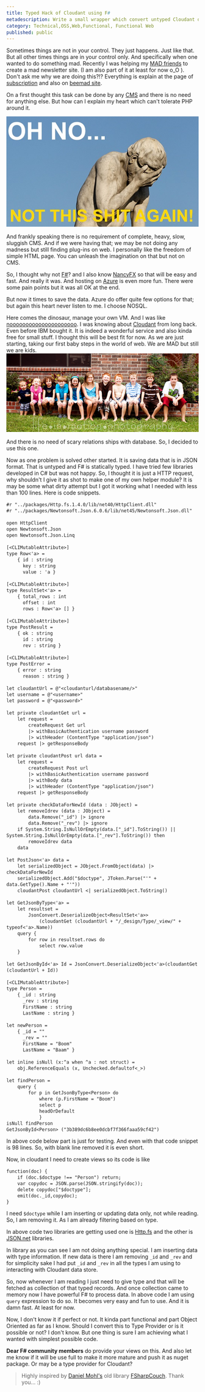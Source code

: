 ```yaml
---
title: Typed Hack of Cloudant using F#
metadescription: Write a small wrapper which convert untyped Cloudant data to typed F# data 
category: Technical,OSS,Web,Functional, Functional Web 
published: public
---
```


Sometimes things are not in your control. They just happens. Just like that. But all other times things are in your control only. And specifically when one wanted to do something mad. Recently I was helping my [MAD friends](http://4-to-6.com/#team) to create a mad newsletter site. (I am also part of it at least for now o_O ). Don't ask me why we are doing this?!? Everything is explain at the page of [subscription](https://tinyletter.com/beemad) and also on [beemad site](http://4-to-6.com/).

<!--excerpt-->

On a first thought this task can be done by any [CMS](http://en.wikipedia.org/wiki/Content_management_system) and there is no need for anything else. But how can I explain my heart which can't tolerate PHP around it.

![](/images/nonotthisagain.jpg)

And frankly speaking there is no requirement of complete, heavy, slow, sluggish CMS. And if we were having that; we may be not doing any madness but still finding plug-ins on web. I personally like the freedom of simple HTML page. You can unleash the imagination on that but not on CMS. 

So, I thought why not [F#](http://fsharp.org)? and I also know [NancyFX](http://nancyfx.org/) so that will be easy and fast. And really it was. And hosting on [Azure](http://azure.microsoft.com/en-us/) is even more fun. There were some pain points but it was all OK at the end. 

But now it times to save the data. Azure do offer quite few options for that; but again this heart never listen to me. I choose NOSQL. 

Here comes the dinosaur, manage your own VM. And I was like [nooooooooooooooooooooo](http://www.nooooooooooooooo.com/). I was knowing about [Cloudant](http://cloudant.com) from long back. Even before IBM bought it. It is indeed a wonderful service and also kinda free for small stuff. I thought this will be best fit for now. As we are just starting, taking our first baby steps in the world of web. We are MAD but still we are kids. 
![](/images/Babies.jpg)

And there is no need of scary relations ships with database. So, I decided to use this one. 

Now as one problem is solved other started. It is saving data that is in JSON format. That is untyped and F# is statically typed. I have tried few libraries developed in C# but was not happy. So, I thought it is just a HTTP request, why shouldn't I give it as shot to make one of my own helper module? It is may be some what dirty attempt but I got it working what I needed with less than 100 lines. Here is code snippets.


	#r "../packages/Http.fs.1.4.0/lib/net40/HttpClient.dll"
	#r "../packages/Newtonsoft.Json.6.0.6/lib/net45/Newtonsoft.Json.dll"
	
	open HttpClient
	open Newtonsoft.Json
	open Newtonsoft.Json.Linq
	
	[<CLIMutableAttribute>]
	type Row<'a> = 
	    { id : string
	      key : string
	      value : 'a }
	
	[<CLIMutableAttribute>]
	type ResultSet<'a> = 
	    { total_rows : int
	      offset : int
	      rows : Row<'a> [] }
	
	[<CLIMutableAttribute>]
	type PostResult = 
	    { ok : string
	      id : string
	      rev : string }
	
	[<CLIMutableAttribute>]
	type PostError = 
	    { error : string
	      reason : string }
	
	let cloudantUrl = @"<cloudanturl/databasename/>"
	let username = @"<username>"
	let password = @"<password>"
	
	let private cloudantGet url = 
	    let request = 
	        createRequest Get url
	        |> withBasicAuthentication username password
	        |> withHeader (ContentType "application/json")
	    request |> getResponseBody
	
	let private cloudantPost url data = 
	    let request = 
	        createRequest Post url
	        |> withBasicAuthentication username password
	        |> withBody data
	        |> withHeader (ContentType "application/json")
	    request |> getResponseBody
	
	let private checkDataForNewId (data : JObject) = 
	    let removeIdrev (data : JObject) = 
	        data.Remove("_id") |> ignore
	        data.Remove("_rev") |> ignore
	    if System.String.IsNullOrEmpty(data.["_id"].ToString()) || System.String.IsNullOrEmpty(data.["_rev"].ToString()) then 
	        removeIdrev data
	    data
	
	let PostJson<'a> data = 
	    let serializedObject = JObject.FromObject(data) |> checkDataForNewId
	    serializedObject.Add("$doctype", JToken.Parse("'" + data.GetType().Name + "'"))
	    cloudantPost cloudantUrl <| serializedObject.ToString()
	
	let GetJsonByType<'a> = 
	    let resultset = 
	        JsonConvert.DeserializeObject<ResultSet<'a>>
	            (cloudantGet (cloudantUrl + "/_design/Type/_view/" + typeof<'a>.Name))
	    query { 
	        for row in resultset.rows do
	            select row.value
	    }
	
	let GetJsonById<'a> Id = JsonConvert.DeserializeObject<'a>(cloudantGet (cloudantUrl + Id))
	
	[<CLIMutableAttribute>]
	type Person = 
	    { _id : string
	      _rev : string
	      FirstName : string
	      LastName : string }
	
	let newPerson = 
	    { _id = ""
	      _rev = ""
	      FirstName = "Boom"
	      LastName = "Baam" }
	
	let inline isNull (x:^a when ^a : not struct) =
	    obj.ReferenceEquals (x, Unchecked.defaultof<_>)
	
	let findPerson = 
	    query { 
	        for p in GetJsonByType<Person> do
	            where (p.FirstName = "Boom")
	            select p
	            headOrDefault
	            }
	isNull findPerson    
	GetJsonById<Person> ("3b389dc6b8ee0dcbf7f366faaa59cf42")

In above code below part is just for testing. And even with that code snippet is 98 lines. So, with blank line removed it is even short. 

Now, in cloudant I need to create views so its code is like 

	function(doc) {
	    if (doc.$doctype !== "Person") return;
	    var copydoc = JSON.parse(JSON.stringify(doc));
	    delete copydoc["$doctype"];
	    emit(doc._id,copydoc);
	}

I need `$doctype` while I am inserting or updating data only, not while reading. So, I am removing it. As I am already filtering based on type.

In above code two libraries are getting used one is [Http.fs](https://github.com/relentless/Http.fs) and the other is [JSON.net](http://james.newtonking.com/json) libraries. 

In library as you can see I am not doing anything special. I am inserting data with type information. If new data is there I am removing `_id` and `_rev` and for simplicity sake I had put `_id` and `_rev` in all the types I am using to interacting with Cloudant data store. 

So, now whenever I am reading I just need to give type and that will be fetched as collection of that typed records. And once collection came to memory now I have powerful F# to process data. In above code I am using `query` expression to do so. It becomes very easy and fun to use. And it is damn fast. At least for now.

Now, I don't know it if perfect or not. It kinda part functional and part Object Oriented as far as I know. Should I convert this to Type Provider or is it possible or not? I don't know. But one thing is sure I am achieving what I wanted with simplest possible code. 

**Dear F# community members** do provide your views on this. And also let me know if it will be use full to make it more mature and push it as nuget package. Or may be a type provider for Cloudant? 

> Highly inspired by [Daniel Mohl's](https://twitter.com/dmohl) old library [FSharpCouch](https://github.com/dmohl/FSharpCouch). Thank you... :)